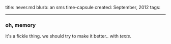 title: never.md
blurb: an sms time-capsule
created: September, 2012
tags:

---

### oh, memory

it's a fickle thing.
we should try to make it better..
with *texts*.
